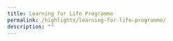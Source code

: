 ```yaml
---
title: Learning for Life Programme
permalink: /highlights/learning-for-life-programme/
description: ""
---
```

